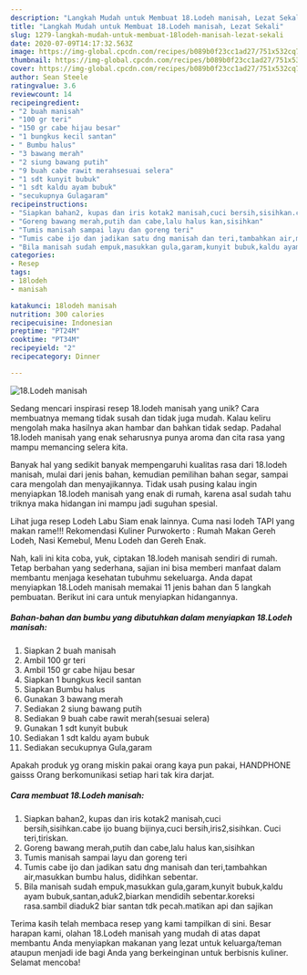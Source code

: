 ```yaml
---
description: "Langkah Mudah untuk Membuat 18.Lodeh manisah, Lezat Sekali"
title: "Langkah Mudah untuk Membuat 18.Lodeh manisah, Lezat Sekali"
slug: 1279-langkah-mudah-untuk-membuat-18lodeh-manisah-lezat-sekali
date: 2020-07-09T14:17:32.563Z
image: https://img-global.cpcdn.com/recipes/b089b0f23cc1ad27/751x532cq70/18lodeh-manisah-foto-resep-utama.jpg
thumbnail: https://img-global.cpcdn.com/recipes/b089b0f23cc1ad27/751x532cq70/18lodeh-manisah-foto-resep-utama.jpg
cover: https://img-global.cpcdn.com/recipes/b089b0f23cc1ad27/751x532cq70/18lodeh-manisah-foto-resep-utama.jpg
author: Sean Steele
ratingvalue: 3.6
reviewcount: 14
recipeingredient:
- "2 buah manisah"
- "100 gr teri"
- "150 gr cabe hijau besar"
- "1 bungkus kecil santan"
- " Bumbu halus"
- "3 bawang merah"
- "2 siung bawang putih"
- "9 buah cabe rawit merahsesuai selera"
- "1 sdt kunyit bubuk"
- "1 sdt kaldu ayam bubuk"
- "secukupnya Gulagaram"
recipeinstructions:
- "Siapkan bahan2, kupas dan iris kotak2 manisah,cuci bersih,sisihkan.cabe ijo buang bijinya,cuci bersih,iris2,sisihkan. Cuci teri,tiriskan."
- "Goreng bawang merah,putih dan cabe,lalu halus kan,sisihkan"
- "Tumis manisah sampai layu dan goreng teri"
- "Tumis cabe ijo dan jadikan satu dng manisah dan teri,tambahkan air,masukkan bumbu halus, didihkan sebentar."
- "Bila manisah sudah empuk,masukkan gula,garam,kunyit bubuk,kaldu ayam bubuk,santan,aduk2,biarkan mendidih sebentar.koreksi rasa.sambil diaduk2 biar santan tdk pecah.matikan api dan sajikan"
categories:
- Resep
tags:
- 18lodeh
- manisah

katakunci: 18lodeh manisah 
nutrition: 300 calories
recipecuisine: Indonesian
preptime: "PT24M"
cooktime: "PT34M"
recipeyield: "2"
recipecategory: Dinner

---
```



![18.Lodeh manisah](https://img-global.cpcdn.com/recipes/b089b0f23cc1ad27/751x532cq70/18lodeh-manisah-foto-resep-utama.jpg)

Sedang mencari inspirasi resep 18.lodeh manisah yang unik? Cara membuatnya memang tidak susah dan tidak juga mudah. Kalau keliru mengolah maka hasilnya akan hambar dan bahkan tidak sedap. Padahal 18.lodeh manisah yang enak seharusnya punya aroma dan cita rasa yang mampu memancing selera kita.

Banyak hal yang sedikit banyak mempengaruhi kualitas rasa dari 18.lodeh manisah, mulai dari jenis bahan, kemudian pemilihan bahan segar, sampai cara mengolah dan menyajikannya. Tidak usah pusing kalau ingin menyiapkan 18.lodeh manisah yang enak di rumah, karena asal sudah tahu triknya maka hidangan ini mampu jadi suguhan spesial.

Lihat juga resep Lodeh Labu Siam enak lainnya. Cuma nasi lodeh TAPI yang makan rame!!! Rekomendasi Kuliner Purwokerto : Rumah Makan Gereh Lodeh, Nasi Kemebul, Menu Lodeh dan Gereh Enak.


Nah, kali ini kita coba, yuk, ciptakan 18.lodeh manisah sendiri di rumah. Tetap berbahan yang sederhana, sajian ini bisa memberi manfaat dalam membantu menjaga kesehatan tubuhmu sekeluarga. Anda dapat menyiapkan 18.Lodeh manisah memakai 11 jenis bahan dan 5 langkah pembuatan. Berikut ini cara untuk menyiapkan hidangannya.

<!--inarticleads1-->

##### Bahan-bahan dan bumbu yang dibutuhkan dalam menyiapkan 18.Lodeh manisah:

1. Siapkan 2 buah manisah
1. Ambil 100 gr teri
1. Ambil 150 gr cabe hijau besar
1. Siapkan 1 bungkus kecil santan
1. Siapkan  Bumbu halus
1. Gunakan 3 bawang merah
1. Sediakan 2 siung bawang putih
1. Sediakan 9 buah cabe rawit merah(sesuai selera)
1. Gunakan 1 sdt kunyit bubuk
1. Sediakan 1 sdt kaldu ayam bubuk
1. Sediakan secukupnya Gula,garam


Apakah produk yg orang miskin pakai orang kaya pun pakai, HANDPHONE gaisss Orang berkomunikasi setiap hari tak kira darjat. 

<!--inarticleads2-->

##### Cara membuat 18.Lodeh manisah:

1. Siapkan bahan2, kupas dan iris kotak2 manisah,cuci bersih,sisihkan.cabe ijo buang bijinya,cuci bersih,iris2,sisihkan. Cuci teri,tiriskan.
1. Goreng bawang merah,putih dan cabe,lalu halus kan,sisihkan
1. Tumis manisah sampai layu dan goreng teri
1. Tumis cabe ijo dan jadikan satu dng manisah dan teri,tambahkan air,masukkan bumbu halus, didihkan sebentar.
1. Bila manisah sudah empuk,masukkan gula,garam,kunyit bubuk,kaldu ayam bubuk,santan,aduk2,biarkan mendidih sebentar.koreksi rasa.sambil diaduk2 biar santan tdk pecah.matikan api dan sajikan




Terima kasih telah membaca resep yang kami tampilkan di sini. Besar harapan kami, olahan 18.Lodeh manisah yang mudah di atas dapat membantu Anda menyiapkan makanan yang lezat untuk keluarga/teman ataupun menjadi ide bagi Anda yang berkeinginan untuk berbisnis kuliner. Selamat mencoba!
